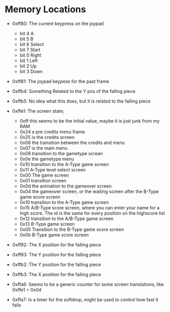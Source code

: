 Memory Locations
================

 * 0xff80: The current keypress on the joypad
   * bit 4 A
   * bit 5 B
   * bit 6 Select
   * bit 7 Start
   * bit 0 Right
   * bit 1 Left
   * bit 2 Up
   * bit 3 Down
 * 0xff81: The joypad keypess for the past frame
 * 0xffb4: Something Related to the Y pos of the falling piece
 * 0xffb5: No idea what this does, but it is related to the falling piece
 * 0xffe1: The screen state;
   * 0xff this seems to be the initial value, maybe it is just junk from my RAM
   * 0x24 a pre credits menu frame
   * 0x25 is the credits screen
   * 0x06 the transition between the credits and menu
   * 0x07 is the main menu
   * 0x08 transition to the gametype screen
   * 0x0e the gametype menu
   * 0x10 transition to the A-Type game screen
   * 0x11 A-Type level select screen
   * 0x00 The game screen
   * 0x01 transition screen
   * 0x0d the animation to the gameover screen
   * 0x04 the gameover screen, or the waiting screen after the B-Type game score screen
   * 0x10 transition to the A-Type game screen
   * 0x15 A/B-Type score screen, where you can enter your name for a high score. The id is the same for every position on the highscore list
   * 0x12 transition to the A/B-Type game screen
   * 0x13 B-Type game screen
   * 0x05 Transition to the B-Type game score screen
   * 0x0b B-Type game score screen


 * 0xff92: The X position for the falling piece
 * 0xff93: The Y position for the falling piece

 * 0xffb2: The Y position for the falling piece
 * 0xffb3: The X position for the falling piece

 * 0xffa6: Seems to be a generic counter for some screen transistions, like 0xffe1 = 0x0d
 * 0xffa7: Is a timer for the softdrop, might be used to control how fast it falls
